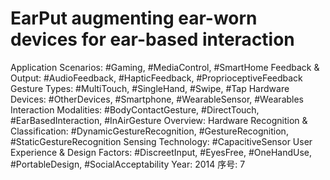 # EarPut augmenting ear-worn devices for ear-based interaction

Application Scenarios: #Gaming, #MediaControl, #SmartHome
Feedback & Output: #AudioFeedback, #HapticFeedback, #ProprioceptiveFeedback
Gesture Types: #MultiTouch, #SingleHand, #Swipe, #Tap
Hardware Devices: #OtherDevices, #Smartphone, #WearableSensor, #Wearables
Interaction Modalities: #BodyContactGesture, #DirectTouch, #EarBasedInteraction, #InAirGesture
Overview: Hardware
Recognition & Classification: #DynamicGestureRecognition, #GestureRecognition, #StaticGestureRecognition
Sensing Technology: #CapacitiveSensor
User Experience & Design Factors: #DiscreetInput, #EyesFree, #OneHandUse, #PortableDesign, #SocialAcceptability
Year: 2014
序号: 7
